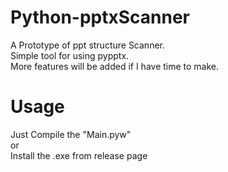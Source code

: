 # Python-pptxScanner
A Prototype of ppt structure Scanner. <br>
Simple tool for using pypptx. <br>
More features will be added if I have time to make.<br>

<h1>Usage</h1>
Just Compile the "Main.pyw"<br>
or<br>
Install the .exe from release page<br>
